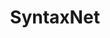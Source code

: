 ---
title: SyntaxNet
related_terms:
 - natural-language-processing
references:
 - "[Announcing SyntaxNet: The World’s Most Accurate Parser Goes Open Source - Google Research Blog](https://research.googleblog.com/2016/05/announcing-syntaxnet-worlds-most.html)"
---